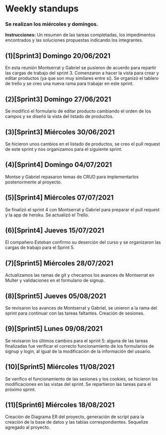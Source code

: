 # Weekly standups
### Se realizan los miércoles y domingos.
**Instrucciones:** Un resumen de las tareas completadas, los impedimentos encontrados y las soluciones propuestas indicando los integrantes.

## (1)[Sprint3] Domingo 20/06/2021
En esta reunión Montserrat y Gabriel se pusieron de acuerdo para repartir las cargas de trabajo del sprint 3. Comenzaron a hacer la vista para crear y editar productos (ya que son muy similares entre sí). Se organizó el tablero de trello y se creo una nueva rama para trabajar en este sprint.

## (2)[Sprint3] Domingo 27/06/2021
Se modificó el formulario de editar producto cambiando el orden de los campos y se diseñó la vista del listado de productos.

## (3)[Sprint3] Miércoles 30/06/2021
Se hicieron unos cambios en el listado de productos, se creo el pull request de este sprint y nos organizamos para el siguiente sprint.

## (4)[Sprint4] Domingo 04/07/2021
Montse y Gabriel repasaron temas de CRUD para implementarlos posteriormente al proyecto. 

## (5)[Sprint4] Miércoles 07/07/2021
Se finalizó el sprint 4 con Montserrat y Gabriel para preparar el pull request y la app de heroku. Se actualizó el Trello.

## (6)[Sprint4] Jueves 15/07/2021
El compañero Esteban confirmo su deserción del curso y se organizaron las cargas de trabajo para el Sprint 5.

## (7)[Sprint5] Miércoles 28/07/2021
Actualizamos las ramas de git y checamos los avances de Montserrat en Multer y validaciones en el formulario de signup.

## (8)[Sprint5] Jueves 05/08/2021
Se revisaron los avances de Montserrat y Gabriel, se unieron a la rama del sprint para continuar con las tareas faltantes. Creación de sesiones.

## (9)[Sprint5] Lunes 09/08/2021
Se revisaron los últimos cambios para el sprint 5: alguna de las tareas finalizadas fue verificar el correcto funcionamiento de los formularios de signup y login, al igual de la modificación de la información del usuario.

## (10)[Sprint5] Miércoles 11/08/2021
Se verifico el funcionamiento de las sesiones y los cookies, se hicieron los modificaciones en las vistas del sprint. Se repartieron las tareas para el próximo sprint.

## (11)[Sprint6] Miércoles 18/08/2021
Creación de Diagrama ER del proyecto, generación de script para la creación de la base de datos y las tablas correspondientes. Sequelize agregado al proyecto.